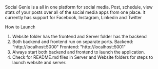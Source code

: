 Social Genie is a all in one platform for social media. Post, schedule, view stats of your posts over all of the social media apps from one place.
It currently has support for Facebook, Instagram, Linkedin and Twitter

How to Launch
1. Website folder has the frontend and Server folder has the backend
2. Both backend and frontend run on separate ports.
   Backend: "http://localhost:5000"
   Frontend: "http://localhost:5001"
3. Always start both backend and frontend to launch the application.
4. Check for README.md files in Server and Website folders for steps to launch website and server.
